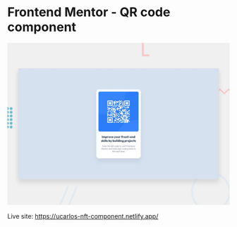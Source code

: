 # Frontend Mentor - QR code component

![Design preview for the QR code component coding challenge](./design/desktop-preview.jpg)

Live site: https://ucarlos-nft-component.netlify.app/
